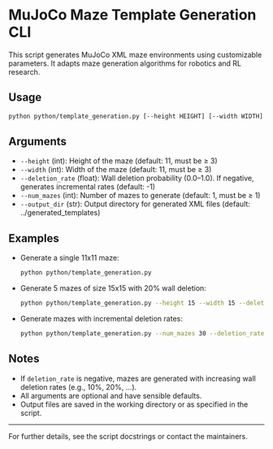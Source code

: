 # MuJoCo Maze Template Generation CLI

This script generates MuJoCo XML maze environments using customizable parameters. It adapts maze generation algorithms for robotics and RL research.

## Usage

```bash
python python/template_generation.py [--height HEIGHT] [--width WIDTH] [--deletion_rate RATE] [--num_mazes N] [--output_dir PATH]
```

## Arguments

- `--height` (int): Height of the maze (default: 11, must be ≥ 3)
- `--width` (int): Width of the maze (default: 11, must be ≥ 3)
- `--deletion_rate` (float): Wall deletion probability (0.0–1.0). If negative, generates incremental rates (default: -1)
- `--num_mazes` (int): Number of mazes to generate (default: 1, must be ≥ 1)
- `--output_dir` (str): Output directory for generated XML files (default: ../generated_templates)

## Examples

- Generate a single 11x11 maze:
  ```bash
  python python/template_generation.py
  ```
- Generate 5 mazes of size 15x15 with 20% wall deletion:
  ```bash
  python python/template_generation.py --height 15 --width 15 --deletion_rate 0.2 --num_mazes 5
  ```
- Generate mazes with incremental deletion rates:
  ```bash
  python python/template_generation.py --num_mazes 30 --deletion_rate -1
  ```

## Notes

- If `deletion_rate` is negative, mazes are generated with increasing wall deletion rates (e.g., 10%, 20%, ...).
- All arguments are optional and have sensible defaults.
- Output files are saved in the working directory or as specified in the script.

---
For further details, see the script docstrings or contact the maintainers.